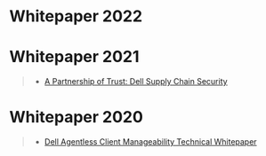 # Whitepaper 2022

# Whitepaper 2021
>* [A Partnership of Trust: Dell Supply Chain Security](https://i.dell.com/sites/csdocuments/CorpComm_Docs/en/supply-chain-assurance.pdf)
# Whitepaper 2020
>* [Dell Agentless Client Manageability Technical Whitepaper](https://downloads.dell.com/manuals/common/dell-agentless-client-manageability.pdf)
